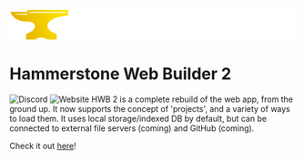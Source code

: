 ![](./assets/logo.png)
# Hammerstone Web Builder 2
![Discord](https://img.shields.io/discord/982162184366862336?style=flat-square&label=Discord&color=%235865F2) 
![Website](https://img.shields.io/website?url=https%3A%2F%2Fsapiens-oss.github.io%2Fsapiens-web-builder%2F&style=flat-square&label=Web%20Builder)
HWB 2 is a complete rebuild of the web app, from the ground up. It now supports the concept of 'projects', and a variety of ways to load them. It uses local storage/indexed DB by default, but can be connected to external file servers (coming) and GitHub (coming).

Check it out [here](https://sapiens-oss.github.io/sapiens-web-builder/)!